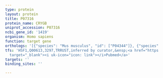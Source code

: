 ```yaml
---
type: protein
layout: protein
title: P07316
protein_name: CRYGB
uniprot_accession: P07316
ncbi_gene_id: '1419'
organism: Homo sapiens
function: target gene
orthologs: '[{"species": "Mus musculus", "id": ["P04344"]}, {"species": "Rattus norvegicus", "id": ["F1LP53"]}]'
tfs: 'HSF1,Q00613,3297,TRRUST,inferred by curator,&ensp;<a href="https://www.ncbi.nlm.nih.gov/pubmed/?term=29087512%5Buid%5D+OR+19250318%5Buid%5D"
  target="_blank"><i uk-icon="icon: link"></i>Pubmed</a>'
targets: ''
binding_sites: ''

---
```

